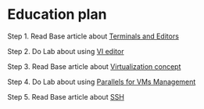 # Education plan

Step 1. Read Base article about [Terminals and  Editors](https://kamelott.github.io/education/docs/Labs/editors/)

Step 2. Do Lab about using [VI editor](https://kamelott.github.io/education/docs/Labs/editors/)

Step 3. Read Base article about [Virtualization concept](https://kamelott.github.io/education/docs/Base/vagrant/)

Step 4. Do Lab about using [Parallels for VMs Management](https://kamelott.github.io/education/docs/Labs/parallels/)

Step 5. Read Base article about [SSH](https://kamelott.github.io/education/docs/Base/ssh/)
